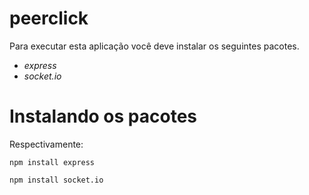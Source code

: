 # peerclick
Para executar esta aplicação você deve instalar os seguintes pacotes.

* *express* 
* *socket.io*

# Instalando os pacotes

Respectivamente:

`npm install express` 

`npm install socket.io`